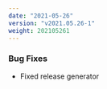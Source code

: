 ```yaml
---
date: "2021-05-26"
version: "v2021.05.26-1"
weight: 202105261
---
```


### <span class="label label-orange">Bug Fixes</span>
- Fixed release generator
